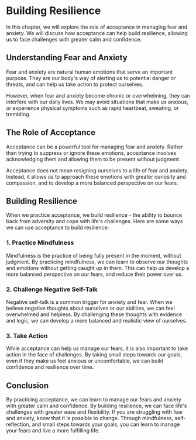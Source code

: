# Building Resilience

In this chapter, we will explore the role of acceptance in managing fear and anxiety. We will discuss how acceptance can help build resilience, allowing us to face challenges with greater calm and confidence.

Understanding Fear and Anxiety
------------------------------

Fear and anxiety are natural human emotions that serve an important purpose. They are our body's way of alerting us to potential danger or threats, and can help us take action to protect ourselves.

However, when fear and anxiety become chronic or overwhelming, they can interfere with our daily lives. We may avoid situations that make us anxious, or experience physical symptoms such as rapid heartbeat, sweating, or trembling.

The Role of Acceptance
----------------------

Acceptance can be a powerful tool for managing fear and anxiety. Rather than trying to suppress or ignore these emotions, acceptance involves acknowledging them and allowing them to be present without judgment.

Acceptance does not mean resigning ourselves to a life of fear and anxiety. Instead, it allows us to approach these emotions with greater curiosity and compassion, and to develop a more balanced perspective on our fears.

Building Resilience
-------------------

When we practice acceptance, we build resilience - the ability to bounce back from adversity and cope with life's challenges. Here are some ways we can use acceptance to build resilience:

### 1. Practice Mindfulness

Mindfulness is the practice of being fully present in the moment, without judgment. By practicing mindfulness, we can learn to observe our thoughts and emotions without getting caught up in them. This can help us develop a more balanced perspective on our fears, and reduce their power over us.

### 2. Challenge Negative Self-Talk

Negative self-talk is a common trigger for anxiety and fear. When we believe negative thoughts about ourselves or our abilities, we can feel overwhelmed and helpless. By challenging these thoughts with evidence and logic, we can develop a more balanced and realistic view of ourselves.

### 3. Take Action

While acceptance can help us manage our fears, it is also important to take action in the face of challenges. By taking small steps towards our goals, even if they make us feel anxious or uncomfortable, we can build confidence and resilience over time.

Conclusion
----------

By practicing acceptance, we can learn to manage our fears and anxiety with greater calm and confidence. By building resilience, we can face life's challenges with greater ease and flexibility. If you are struggling with fear and anxiety, know that it is possible to change. Through mindfulness, self-reflection, and small steps towards your goals, you can learn to manage your fears and live a more fulfilling life.
